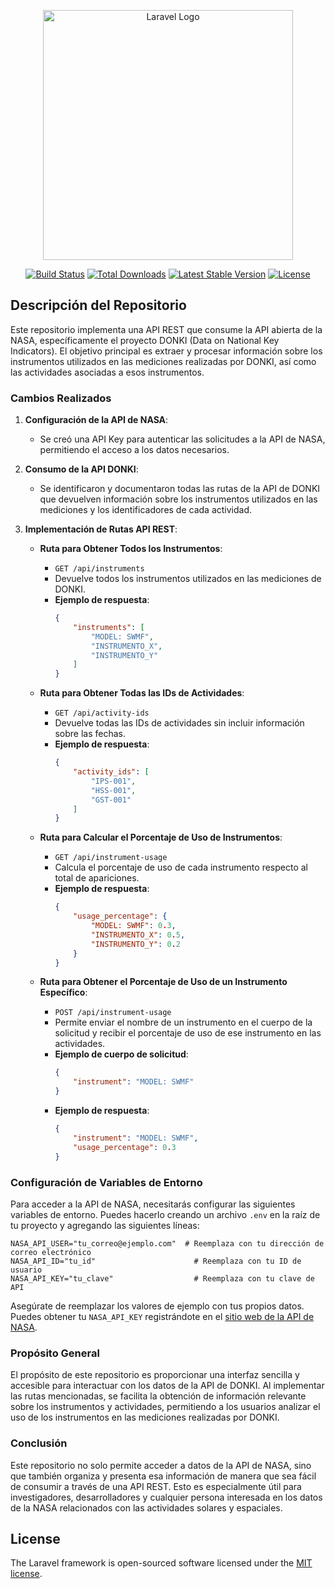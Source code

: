 <p align="center"><a href="https://laravel.com" target="_blank"><img src="https://raw.githubusercontent.com/laravel/art/master/logo-lockup/5%20SVG/2%20CMYK/1%20Full%20Color/laravel-logolockup-cmyk-red.svg" width="400" alt="Laravel Logo"></a></p>

<p align="center">
<a href="https://github.com/laravel/framework/actions"><img src="https://github.com/laravel/framework/workflows/tests/badge.svg" alt="Build Status"></a>
<a href="https://packagist.org/packages/laravel/framework"><img src="https://img.shields.io/packagist/dt/laravel/framework" alt="Total Downloads"></a>
<a href="https://packagist.org/packages/laravel/framework"><img src="https://img.shields.io/packagist/v/laravel/framework" alt="Latest Stable Version"></a>
<a href="https://packagist.org/packages/laravel/framework"><img src="https://img.shields.io/packagist/l/laravel/framework" alt="License"></a>
</p>

## Descripción del Repositorio

Este repositorio implementa una API REST que consume la API abierta de la NASA, específicamente el proyecto DONKI (Data on National Key Indicators). El objetivo principal es extraer y procesar información sobre los instrumentos utilizados en las mediciones realizadas por DONKI, así como las actividades asociadas a esos instrumentos.

### Cambios Realizados

1. **Configuración de la API de NASA**:
   - Se creó una API Key para autenticar las solicitudes a la API de NASA, permitiendo el acceso a los datos necesarios.

2. **Consumo de la API DONKI**:
   - Se identificaron y documentaron todas las rutas de la API de DONKI que devuelven información sobre los instrumentos utilizados en las mediciones y los identificadores de cada actividad.

3. **Implementación de Rutas API REST**:
   - **Ruta para Obtener Todos los Instrumentos**:
     - `GET /api/instruments`
     - Devuelve todos los instrumentos utilizados en las mediciones de DONKI.
     - **Ejemplo de respuesta**: 
       ```json
       {
           "instruments": [
               "MODEL: SWMF",
               "INSTRUMENTO_X",
               "INSTRUMENTO_Y"
           ]
       }
       ```

   - **Ruta para Obtener Todas las IDs de Actividades**:
     - `GET /api/activity-ids`
     - Devuelve todas las IDs de actividades sin incluir información sobre las fechas.
     - **Ejemplo de respuesta**:
       ```json
       {
           "activity_ids": [
               "IPS-001",
               "HSS-001",
               "GST-001"
           ]
       }
       ```

   - **Ruta para Calcular el Porcentaje de Uso de Instrumentos**:
     - `GET /api/instrument-usage`
     - Calcula el porcentaje de uso de cada instrumento respecto al total de apariciones.
     - **Ejemplo de respuesta**:
       ```json
       {
           "usage_percentage": {
               "MODEL: SWMF": 0.3,
               "INSTRUMENTO_X": 0.5,
               "INSTRUMENTO_Y": 0.2
           }
       }
       ```

   - **Ruta para Obtener el Porcentaje de Uso de un Instrumento Específico**:
     - `POST /api/instrument-usage`
     - Permite enviar el nombre de un instrumento en el cuerpo de la solicitud y recibir el porcentaje de uso de ese instrumento en las actividades.
     - **Ejemplo de cuerpo de solicitud**:
       ```json
       {
           "instrument": "MODEL: SWMF"
       }
       ```
     - **Ejemplo de respuesta**:
       ```json
       {
           "instrument": "MODEL: SWMF",
           "usage_percentage": 0.3
       }
       ```

### Configuración de Variables de Entorno

Para acceder a la API de NASA, necesitarás configurar las siguientes variables de entorno. Puedes hacerlo creando un archivo `.env` en la raíz de tu proyecto y agregando las siguientes líneas:

```plaintext
NASA_API_USER="tu_correo@ejemplo.com"  # Reemplaza con tu dirección de correo electrónico
NASA_API_ID="tu_id"                      # Reemplaza con tu ID de usuario
NASA_API_KEY="tu_clave"                  # Reemplaza con tu clave de API
```

Asegúrate de reemplazar los valores de ejemplo con tus propios datos. Puedes obtener tu `NASA_API_KEY` registrándote en el [sitio web de la API de NASA](https://api.nasa.gov/).

### Propósito General

El propósito de este repositorio es proporcionar una interfaz sencilla y accesible para interactuar con los datos de la API de DONKI. Al implementar las rutas mencionadas, se facilita la obtención de información relevante sobre los instrumentos y actividades, permitiendo a los usuarios analizar el uso de los instrumentos en las mediciones realizadas por DONKI.

### Conclusión

Este repositorio no solo permite acceder a datos de la API de NASA, sino que también organiza y presenta esa información de manera que sea fácil de consumir a través de una API REST. Esto es especialmente útil para investigadores, desarrolladores y cualquier persona interesada en los datos de la NASA relacionados con las actividades solares y espaciales.

## License

The Laravel framework is open-sourced software licensed under the [MIT license](https://opensource.org/licenses/MIT).
